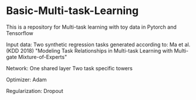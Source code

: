 # Basic-Multi-task-Learning
This is a repository for Multi-task learning with toy data in Pytorch and Tensorflow

Input data:
Two synthetic regression tasks generated according to: 
Ma et al. (KDD 2018) "Modeling Task Relationships in Multi-task Learning with Multi-gate Mixture-of-Experts"

Network: 
One shared layer
Two task specific towers 

Optimizer: 
Adam 

Regularization:
Dropout 
